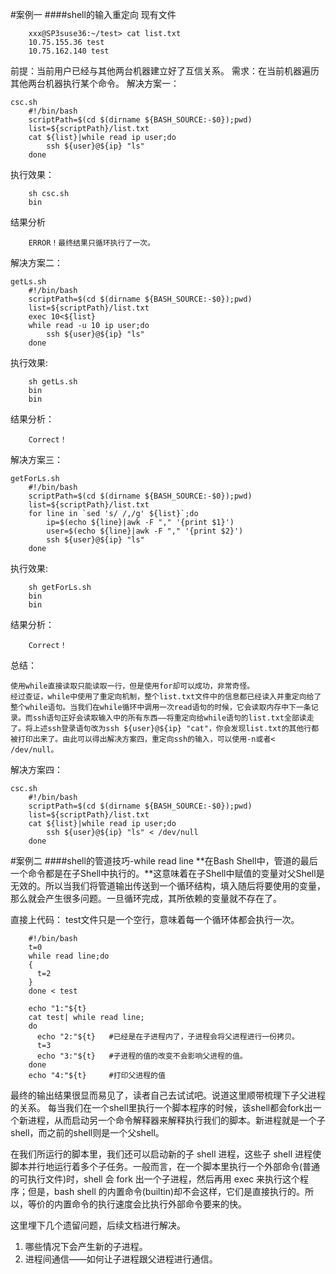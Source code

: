 <!--
  author:fasiy
  head:http://www.easyicon.net/api/resizeApi.php?id=556429&size=128
  date:2016-07-12
  title: shell编程踩坑总结
  tags:shell
  category:技术笔记
  status:publish
  summary:shell
-->

#案例一
####shell的输入重定向
现有文件

```shell
	xxx@SP3suse36:~/test> cat list.txt 
	10.75.155.36 test 
	10.75.162.140 test 
```
前提：当前用户已经与其他两台机器建立好了互信关系。
需求：在当前机器遍历其他两台机器执行某个命令。
解决方案一：

```shell
csc.sh
	#!/bin/bash
	scriptPath=$(cd $(dirname ${BASH_SOURCE:-$0});pwd)
	list=${scriptPath}/list.txt
	cat ${list}|while read ip user;do
	    ssh ${user}@${ip} "ls"
	done
```
执行效果：

```shell
	sh csc.sh
	bin
```
结果分析

```
	ERROR！最终结果只循环执行了一次。
```
解决方案二：

```shell
getLs.sh
    #!/bin/bash
    scriptPath=$(cd $(dirname ${BASH_SOURCE:-$0});pwd)
    list=${scriptPath}/list.txt
    exec 10<${list}
    while read -u 10 ip user;do
        ssh ${user}@${ip} "ls"
    done
```
执行效果:

```shell
    sh getLs.sh
    bin
    bin
```
结果分析：

```
    Correct！
```
解决方案三：

```shell
getForLs.sh
    #!/bin/bash
    scriptPath=$(cd $(dirname ${BASH_SOURCE:-$0});pwd)
    list=${scriptPath}/list.txt
    for line in `sed 's/ /,/g' ${list}`;do
        ip=$(echo ${line}|awk -F "," '{print $1}')
        user=$(echo ${line}|awk -F "," '{print $2}')
        ssh ${user}@${ip} "ls"
    done
```
执行效果:

```shell
    sh getForLs.sh
    bin
    bin
```
结果分析：

```
    Correct！
```
总结：

```
使用while直接读取只能读取一行，但是使用for却可以成功，非常奇怪。
经过查证，while中使用了重定向机制，整个list.txt文件中的信息都已经读入并重定向给了整个while语句。当我们在while循环中调用一次read语句的时候，它会读取内存中下一条记录。而ssh语句正好会读取输入中的所有东西——将重定向给while语句的list.txt全部读走了。将上述ssh登录语句改为ssh ${user}@${ip} "cat"，你会发现list.txt的其他行都被打印出来了。由此可以得出解决方案四，重定向ssh的输入，可以使用-n或者< /dev/null。
```
解决方案四：

```shell
csc.sh
    #!/bin/bash
    scriptPath=$(cd $(dirname ${BASH_SOURCE:-$0});pwd)
    list=${scriptPath}/list.txt
    cat ${list}|while read ip user;do
        ssh ${user}@${ip} "ls" < /dev/null
    done
```

#案例二
####shell的管道技巧-while read line
**在Bash Shell中，管道的最后一个命令都是在子Shell中执行的。**这意味着在子Shell中赋值的变量对父Shell是无效的。所以当我们将管道输出传送到一个循环结构，填入随后将要使用的变量，那么就会产生很多问题。一旦循环完成，其所依赖的变量就不存在了。
 
直接上代码：
test文件只是一个空行，意味着每一个循环体都会执行一次。

```shell
    #!/bin/bash
    t=0
    while read line;do
    {
      t=2
    }
    done < test
    
    echo "1:"${t}
    cat test| while read line;
    do
      echo "2:"${t}   #已经是在子进程内了，子进程会将父进程进行一份拷贝。
      t=3
      echo "3:"${t}   #子进程的值的改变不会影响父进程的值。
    done
    echo "4:"${t}     #打印父进程的值
```
最终的输出结果很显而易见了，读者自己去试试吧。说道这里顺带梳理下子父进程的关系。
每当我们在一个shell里执行一个脚本程序的时候，该shell都会fork出一个新进程，从而启动另一个命令解释器来解释执行我们的脚本。新进程就是一个子shell，而之前的shell则是一个父shell。

在我们所运行的脚本里，我们还可以启动新的子 shell 进程，这些子 shell 进程使脚本并行地运行着多个子任务。一般而言，在一个脚本里执行一个外部命令(普通的可执行文件)时，shell 会 fork 出一个子进程，然后再用 exec 来执行这个程序；但是，bash shell 的内置命令(builtin)却不会这样，它们是直接执行的。所以，等价的内置命令的执行速度会比执行外部命令要来的快。

这里埋下几个遗留问题，后续文档进行解决。  
1.  哪些情况下会产生新的子进程。  
2.  进程间通信——如何让子进程跟父进程进行通信。  
